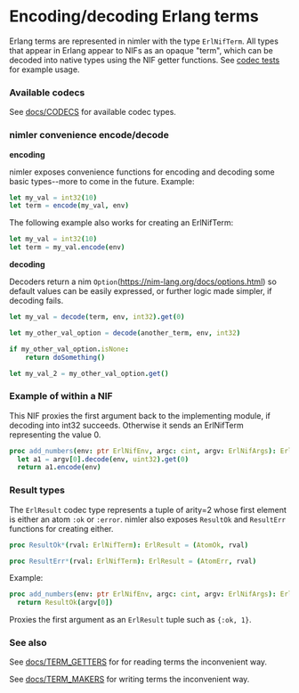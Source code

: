 # Encoding/decoding Erlang terms

Erlang terms are represented in nimler with the type `ErlNifTerm`. All types that appear in Erlang appear to NIFs as an opaque "term", which can be decoded into native types using the NIF getter functions. See [codec tests](https://github.com/wltsmrz/nimler/tree/master/tests/codec) for example usage.

### Available codecs

See [docs/CODECS](CODECS.md) for available codec types.

### nimler convenience encode/decode

**encoding**

nimler exposes convenience functions for encoding and decoding some basic types--more to come in the future. Example:

```nim
let my_val = int32(10)
let term = encode(my_val, env)
```

The following example also works for creating an ErlNifTerm:

```nim
let my_val = int32(10)
let term = my_val.encode(env)
```

**decoding**

Decoders return a nim `Option`(https://nim-lang.org/docs/options.html) so default values can be easily expressed, or further logic made simpler, if decoding fails.

```nim
let my_val = decode(term, env, int32).get(0)

let my_other_val_option = decode(another_term, env, int32)

if my_other_val_option.isNone:
    return doSomething()

let my_val_2 = my_other_val_option.get()
```

### Example of within a NIF

This NIF proxies the first argument back to the implementing module, if decoding into int32 succeeds. Otherwise it sends an ErlNifTerm representing the value 0.

```nim
proc add_numbers(env: ptr ErlNifEnv, argc: cint, argv: ErlNifArgs): ErlNifTerm =
  let a1 = argv[0].decode(env, uint32).get(0)
  return a1.encode(env)
```

### Result types

The `ErlResult` codec type represents a tuple of arity=2 whose first element is either an atom `:ok` or `:error`. nimler also exposes `ResultOk` and `ResultErr` functions for creating either.

```nim
proc ResultOk*(rval: ErlNifTerm): ErlResult = (AtomOk, rval)

proc ResultErr*(rval: ErlNifTerm): ErlResult = (AtomErr, rval)
```

Example:

```nim
proc add_numbers(env: ptr ErlNifEnv, argc: cint, argv: ErlNifArgs): ErlNifTerm =
  return ResultOk(argv[0])
```

Proxies the first argument as an `ErlResult` tuple such as `{:ok, 1}`.

### See also

See [docs/TERM_GETTERS](TERM_GETTERS.md) for for reading terms the inconvenient way.

See [docs/TERM_MAKERS](TERM_MAKERS.md) for writing terms the inconvenient way.


